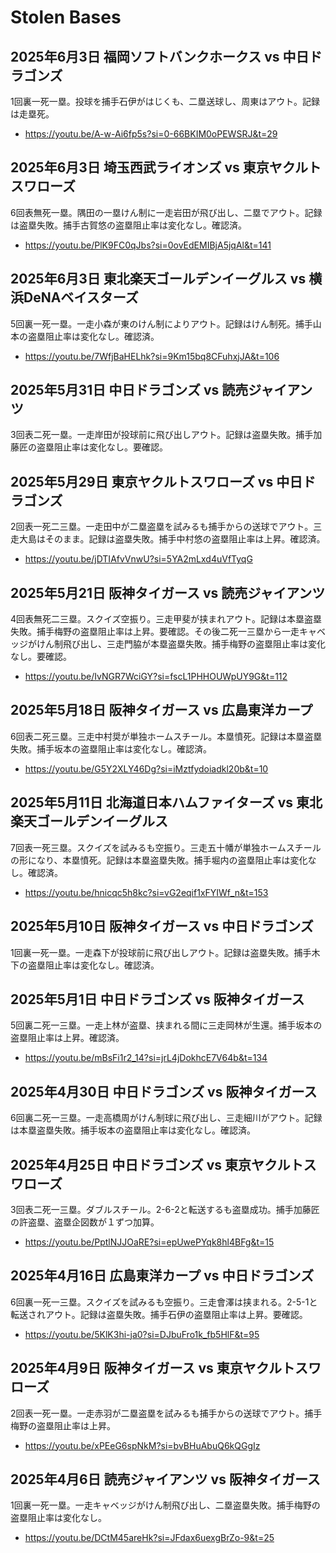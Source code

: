 # Stolen Bases

## 2025年6月3日 福岡ソフトバンクホークス vs 中日ドラゴンズ

1回裏一死一塁。投球を捕手石伊がはじくも、二塁送球し、周東はアウト。記録は走塁死。

- https://youtu.be/A-w-Ai6fp5s?si=0-66BKIM0oPEWSRJ&t=29

## 2025年6月3日 埼玉西武ライオンズ vs 東京ヤクルトスワローズ

6回表無死一塁。隅田の一塁けん制に一走岩田が飛び出し、二塁でアウト。記録は盗塁失敗。捕手古賀悠の盗塁阻止率は変化なし。確認済。

- https://youtu.be/PlK9FC0qJbs?si=0ovEdEMIBjA5jqAl&t=141

## 2025年6月3日 東北楽天ゴールデンイーグルス vs 横浜DeNAベイスターズ

5回裏一死一塁。一走小森が東のけん制によりアウト。記録はけん制死。捕手山本の盗塁阻止率は変化なし。確認済。

- https://youtu.be/7WfjBaHELhk?si=9Km15bq8CFuhxjJA&t=106

## 2025年5月31日 中日ドラゴンズ vs 読売ジャイアンツ

3回表二死一塁。一走岸田が投球前に飛び出しアウト。記録は盗塁失敗。捕手加藤匠の盗塁阻止率は変化なし。要確認。

## 2025年5月29日 東京ヤクルトスワローズ vs 中日ドラゴンズ

2回表一死二三塁。一走田中が二塁盗塁を試みるも捕手からの送球でアウト。三走大島はそのまま。記録は盗塁失敗。捕手中村悠の盗塁阻止率は上昇。確認済。

- https://youtu.be/jDTIAfvVnwU?si=5YA2mLxd4uVfTyqG

## 2025年5月21日 阪神タイガース vs 読売ジャイアンツ

4回表無死二三塁。スクイズ空振り。三走甲斐が挟まれアウト。記録は本塁盗塁失敗。捕手梅野の盗塁阻止率は上昇。要確認。その後二死一三塁から一走キャベッジがけん制飛び出し、三走門脇が本塁盗塁失敗。捕手梅野の盗塁阻止率は変化なし。要確認。

- https://youtu.be/IvNGR7WciGY?si=fscL1PHHOUWpUY9G&t=112

## 2025年5月18日 阪神タイガース vs 広島東洋カープ

6回表二死三塁。三走中村奨が単独ホームスチール。本塁憤死。記録は本塁盗塁失敗。捕手坂本の盗塁阻止率は変化なし。確認済。

- https://youtu.be/G5Y2XLY46Dg?si=iMztfydoiadkl20b&t=10

## 2025年5月11日 北海道日本ハムファイターズ vs 東北楽天ゴールデンイーグルス

7回表一死三塁。スクイズを試みるも空振り。三走五十幡が単独ホームスチールの形になり、本塁憤死。記録は本塁盗塁失敗。捕手堀内の盗塁阻止率は変化なし。確認済。

- https://youtu.be/hnicqc5h8kc?si=vG2eqif1xFYIWf_n&t=153

## 2025年5月10日 阪神タイガース vs 中日ドラゴンズ

1回裏一死一塁。一走森下が投球前に飛び出しアウト。記録は盗塁失敗。捕手木下の盗塁阻止率は変化なし。確認済。

## 2025年5月1日 中日ドラゴンズ vs 阪神タイガース

5回裏二死一三塁。一走上林が盗塁、挟まれる間に三走岡林が生還。捕手坂本の盗塁阻止率は上昇。確認済。

- https://youtu.be/mBsFi1r2_14?si=jrL4jDokhcE7V64b&t=134

## 2025年4月30日 中日ドラゴンズ vs 阪神タイガース

6回裏二死一三塁。一走高橋周がけん制球に飛び出し、三走細川がアウト。記録は本塁盗塁失敗。捕手坂本の盗塁阻止率は変化なし。確認済。

## 2025年4月25日 中日ドラゴンズ vs 東京ヤクルトスワローズ

3回表二死一三塁。ダブルスチール。2-6-2と転送するも盗塁成功。捕手加藤匠の許盗塁、盗塁企図数が１ずつ加算。

- https://youtu.be/PptlNJJOaRE?si=epUwePYqk8hl4BFg&t=15

## 2025年4月16日 広島東洋カープ vs 中日ドラゴンズ

6回裏一死一三塁。スクイズを試みるも空振り。三走會澤は挟まれる。2-5-1と転送されアウト。記録は盗塁失敗。捕手石伊の盗塁阻止率は上昇。要確認。

- https://youtu.be/5KlK3hi-ja0?si=DJbuFro1k_fb5HlF&t=95

## 2025年4月9日 阪神タイガース vs 東京ヤクルトスワローズ

2回表一死一塁。一走赤羽が二塁盗塁を試みるも捕手からの送球でアウト。捕手梅野の盗塁阻止率は上昇。

- https://youtu.be/xPEeG6spNkM?si=bvBHuAbuQ6kQGgIz

## 2025年4月6日 読売ジャイアンツ vs 阪神タイガース

1回裏一死一塁。一走キャベッジがけん制飛び出し、二塁盗塁失敗。捕手梅野の盗塁阻止率は変化なし。

- https://youtu.be/DCtM45areHk?si=JFdax6uexgBrZo-9&t=25